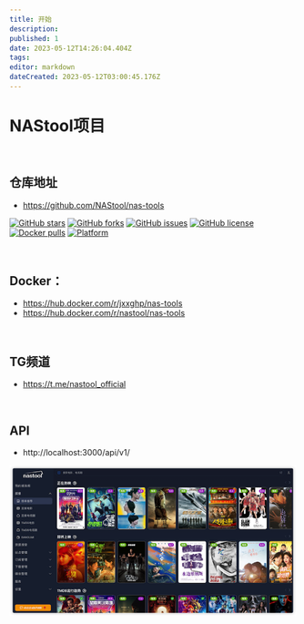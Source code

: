 ```yaml
---
title: 开始
description: 
published: 1
date: 2023-05-12T14:26:04.404Z
tags: 
editor: markdown
dateCreated: 2023-05-12T03:00:45.176Z
---
```


# NAStool项目
</br>

## 仓库地址
*  https://github.com/NAStool/nas-tools

[![GitHub stars](https://img.shields.io/github/stars/NAStool/nas-tools?style=for-the-badge)](https://github.com/NAStool/nas-tools/stargazers) [![GitHub forks](https://img.shields.io/github/forks/NAStool/nas-tools?style=for-the-badge)](https://github.com/NAStool/nas-tools/network/members) [![GitHub issues](https://img.shields.io/github/issues/NAStool/nas-tools?style=for-the-badge)](https://github.com/NAStool/nas-tools/issues) [![GitHub license](https://img.shields.io/github/license/NAStool/nas-tools?style=for-the-badge)](https://github.com/NAStool/nas-tools/blob/master/LICENSE.md) [![Docker pulls](https://img.shields.io/docker/pulls/jxxghp/nas-tools?style=for-the-badge)](https://hub.docker.com/r/jxxghp/nas-tools) [![Platform](https://img.shields.io/badge/platform-amd64/arm64-pink?style=for-the-badge)](https://hub.docker.com/r/jxxghp/nas-tools)

</br>

## Docker：
*  https://hub.docker.com/r/jxxghp/nas-tools
*  https://hub.docker.com/r/nastool/nas-tools
</br>

## TG频道
*  https://t.me/nastool_official
</br>

## API
*  http://localhost:3000/api/v1/


![nastool.png](/images/nastool.png)